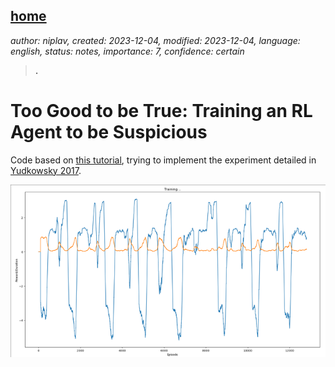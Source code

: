 [home](./index.md)
------------------

*author: niplav, created: 2023-12-04, modified: 2023-12-04, language: english, status: notes, importance: 7, confidence: certain*

> __.__

Too Good to be True: Training an RL Agent to be Suspicious
===========================================================

Code based on [this
tutorial](https://pytorch.org/tutorials/intermediate/reinforcement_q_learning.html),
trying to implement the experiment detailed in [Yudkowsky
2017](https://arbital.com/p/environmental_goals/).

![](./img/suspicious/one_bit_from_success.png)
